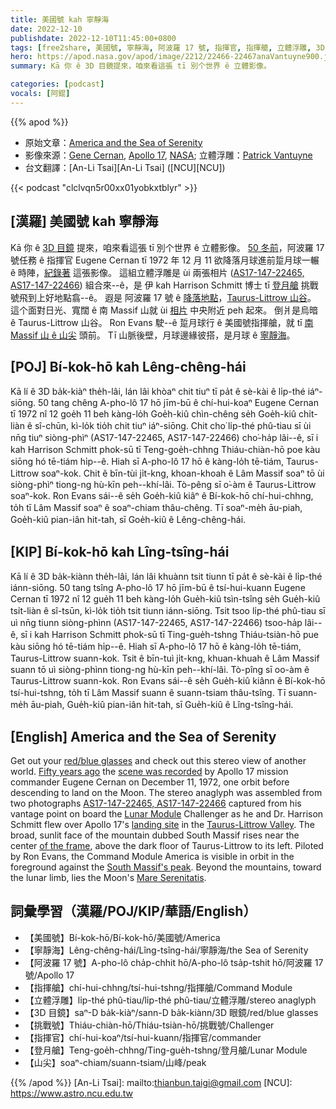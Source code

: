 ```yaml
---
title: 美國號 kah 寧靜海
date: 2022-12-10
publishdate: 2022-12-10T11:45:00+0800
tags: [free2share, 美國號, 寧靜海, 阿波羅 17 號, 指揮官, 指揮艙, 立體浮雕, 3D 目鏡, 挑戰號, 登月艙, 山尖]
hero: https://apod.nasa.gov/apod/image/2212/22466-22467anaVantuyne900.jpg
summary: Kā 你 ê 3D 目鏡提來，咱來看這張 tī 別个世界 ê 立體影像。

categories: [podcast]
vocals: [阿錕]
---
```


{{% apod %}}

- 原始文章：[America and the Sea of Serenity](https://apod.nasa.gov/apod/ap221210.html)
- 影像來源：[Gene Cernan](https://www.nasa.gov/astronautprofiles/cernan), [Apollo 17](https://www.nasa.gov/mission_pages/apollo/apollo-17), [NASA](https://www.nasa.gov/); 立體浮雕：[Patrick Vantuyne](http://www.hq.nasa.gov/alsj/ApAnPaVa.html)
- 台文翻譯：[An-Li Tsai][An-Li Tsai] ([NCU][NCU])

{{< podcast "clclvqn5r00xx01yobkxtblyr" >}}

## [漢羅] 美國號 kah 寧靜海
Kā 你 ê [3D 目鏡][red/blue glasses] 提來，咱來看這張 tī 別个世界 ê 立體影像。
[50 冬前][Fifty years ago]，阿波羅 17 號任務 ê 指揮官 Eugene Cernan tī 1972 年 12 月 11 欲降落月球進前踅月球一輾 ê 時陣，[紀錄著][scene was recorded] 這張影像。
這組立體浮雕是 ùi 兩張相片 ([AS17-147-22465, AS17-147-22466][AS17-147-22465, AS17-147-22466]) 組合來--ê，是 伊 kah Harrison Schmitt 博士 tī [登月艙][Lunar Module] 挑戰號飛到上好地點翕--ê。
遐是 阿波羅 17 號 ê [降落地點][landing site]，[Taurus-Littrow 山谷][Taurus-Littrow Valley]。
這个面對日光、寬闊 ê 南 Massif 山就 ùi [相片][of the frame] 中央附近 peh 起來。
倒爿是烏暗 ê Taurus-Littrow 山谷。
Ron Evans 駛--ê 踅月球行 ê 美國號指揮艙，就 tī [南 Massif 山 ê 山尖][South Massif's peak] 頭前。
Tī 山脈後壁，月球邊緣彼搭，是月球 ê [寧靜海][Mare Serenitatis]。

## [POJ] Bí-kok-hō kah Lêng-chêng-hái
Kā lí ê 3D ba̍k-kiàⁿ the̍h-lâi, lán lâi khòaⁿ chit tiuⁿ tī pa̍t ê sè-kài ê li̍p-thé iáⁿ-siōng.
50 tang chêng A-pho-lô 17 hō jīm-bū ê chí-hui-koaⁿ Eugene Cernan tī 1972 nî 12 goe̍h 11 beh kàng-lo̍h Goe̍h-kiû chìn-chêng se̍h Goe̍h-kiû chi̍t-liàn ê sî-chūn, kì-lo̍k tio̍h chit tiuⁿ iáⁿ-siōng.
Chit cho͘ li̍p-thé phû-tiau sī ùi nn̄g tiuⁿ siòng-phìⁿ (AS17-147-22465, AS17-147-22466) cho͘-ha̍p lâi--ê, sī i kah Harrison Schmitt phok-sū tī Teng-goe̍h-chhng Thiáu-chiàn-hō poe kàu siōng hó tē-tiám hi̍p--ê.
Hiah sī A-pho-lô 17 hō ê kàng-lo̍h tē-tiám, Taurus-Littrow soaⁿ-kok.
Chit ê bīn-tùi ji̍t-kng, khoan-khoah ê Lâm Massif soaⁿ tō ùi siòng-phìⁿ tiong-ng hù-kīn peh--khí-lâi.
Tò-pêng sī o͘-àm ê Taurus-Littrow soaⁿ-kok.
Ron Evans sái--ê se̍h Goe̍h-kiû kiâⁿ ê Bí-kok-hō chí-hui-chhng, to̍h tī Lâm Massif soaⁿ ê soaⁿ-chiam thâu-chêng.
Tī soaⁿ-me̍h āu-piah, Goe̍h-kiû pian-iân hit-tah, sī Goe̍h-kiû ê Lêng-chêng-hái.


## [KIP] Bí-kok-hō kah Lîng-tsîng-hái
Kā lí ê 3D ba̍k-kiànn the̍h-lâi, lán lâi khuànn tsit tiunn tī pa̍t ê sè-kài ê li̍p-thé iánn-siōng.
50 tang tsîng A-pho-lô 17 hō jīm-bū ê tsí-hui-kuann Eugene Cernan tī 1972 nî 12 gue̍h 11 beh kàng-lo̍h Gue̍h-kiû tsìn-tsîng se̍h Gue̍h-kiû tsi̍t-liàn ê sî-tsūn, kì-lo̍k tio̍h tsit tiunn iánn-siōng.
Tsit tsoo li̍p-thé phû-tiau sī uì nn̄g tiunn siòng-phìnn (AS17-147-22465, AS17-147-22466) tsoo-ha̍p lâi--ê, sī i kah Harrison Schmitt phok-sū tī Ting-gue̍h-tshng Thiáu-tsiàn-hō pue kàu siōng hó tē-tiám hi̍p--ê.
Hiah sī A-pho-lô 17 hō ê kàng-lo̍h tē-tiám, Taurus-Littrow suann-kok.
Tsit ê bīn-tuì ji̍t-kng, khuan-khuah ê Lâm Massif suann tō uì siòng-phìnn tiong-ng hù-kīn peh--khí-lâi.
Tò-pîng sī oo-àm ê Taurus-Littrow suann-kok.
Ron Evans sái--ê se̍h Gue̍h-kiû kiânn ê Bí-kok-hō tsí-hui-tshng, to̍h tī Lâm Massif suann ê suann-tsiam thâu-tsîng.
Tī suann-me̍h āu-piah, Gue̍h-kiû pian-iân hit-tah, sī Gue̍h-kiû ê Lîng-tsîng-hái.

## [English] America and the Sea of Serenity
Get out your [red/blue glasses][red/blue glasses] and check out this stereo view of another world.
[Fifty years ago][Fifty years ago] the [scene was recorded][scene was recorded] by Apollo 17 mission commander Eugene Cernan on December 11, 1972, one orbit before descending to land on the Moon.
The stereo anaglyph was assembled from two photographs [AS17-147-22465, AS17-147-22466][AS17-147-22465, AS17-147-22466] captured from his vantage point on board the [Lunar Module][Lunar Module] Challenger as he and Dr. Harrison Schmitt flew over Apollo 17's [landing site][landing site] in the [Taurus-Littrow Valley][Taurus-Littrow Valley].
The broad, sunlit face of the mountain dubbed South Massif rises near the center [of the frame][of the frame], above the dark floor of Taurus-Littrow to its left.
Piloted by Ron Evans, the Command Module America is visible in orbit in the foreground against the [South Massif's peak][South Massif's peak].
Beyond the mountains, toward the lunar limb, lies the Moon's [Mare Serenitatis][Mare Serenitatis].

      
## 詞彙學習（漢羅/POJ/KIP/華語/English）
- 【美國號】Bí-kok-hō/Bí-kok-hō/美國號/America
- 【寧靜海】Lêng-chêng-hái/Lîng-tsîng-hái/寧靜海/the Sea of Serenity
- 【阿波羅 17 號】A-pho-lô cha̍p-chhit hō/A-pho-lô tsa̍p-tshit hō/阿波羅 17 號/Apollo 17
- 【指揮艙】chí-hui-chhng/tsí-hui-tshng/指揮艙/Command Module
- 【立體浮雕】li̍p-thé phû-tiau/li̍p-thé phû-tiau/立體浮雕/stereo anaglyph
- 【3D 目鏡】saⁿ-D ba̍k-kiàⁿ/sann-D ba̍k-kiànn/3D 眼鏡/red/blue glasses
- 【挑戰號】Thiáu-chiàn-hō/Thiáu-tsiàn-hō/挑戰號/Challenger
- 【指揮官】chí-hui-koaⁿ/tsí-hui-kuann/指揮官/commander
- 【登月艙】Teng-goe̍h-chhng/Ting-gue̍h-tshng/登月艙/Lunar Module
- 【山尖】soaⁿ-chiam/suann-tsiam/山峰/peak


{{% /apod %}}
[An-Li Tsai]: mailto:thianbun.taigi@gmail.com
[NCU]: https://www.astro.ncu.edu.tw

[copyright]: https://apod.nasa.gov/apod/fap/lib/about_apod.html#srapply
[License]: https://creativecommons.org/licenses/by/2.0/

[red/blue glasses]:http://photojournal.jpl.nasa.gov/Help/VendorList.html#Glasses
[Fifty years ago]:https://www.nasa.gov/feature/50-years-ago-apollo-17-lights-up-the-night-sky-on-its-way-to-the-moon
[scene was recorded]:http://www.hq.nasa.gov/office/pao/History/alsj/a17/a17.html
[AS17-147-22465, AS17-147-22466]:http://www.hq.nasa.gov/office/pao/History/alsj/a17/images17.html
[Lunar Module]:https://apod.nasa.gov/apod/ap191219.html
[landing site]:https://apod.nasa.gov/apod/ap110908.html
[Taurus-Littrow Valley]:http://www.hq.nasa.gov/alsj/a17/a17OTM.html
[of the frame]:http://www.hq.nasa.gov/office/pao/History/alsj/a17a17.22465lbl.jpg
[South Massif's peak]:https://apod.nasa.gov/apod/ap071214.html
[Mare Serenitatis]:https://apod.nasa.gov/apod/ap090206.html


